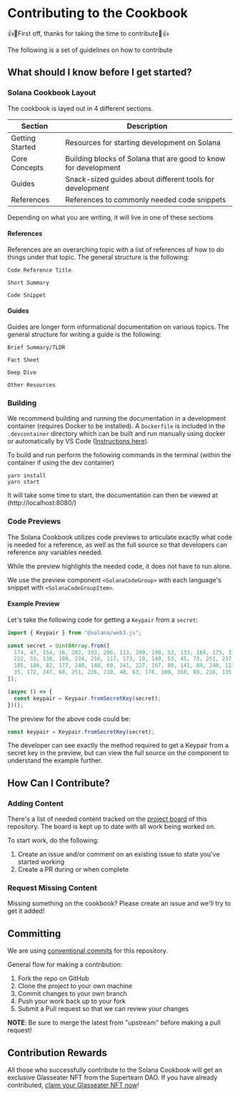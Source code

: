 # Contributing to the Cookbook

👍🎉First off, thanks for taking the time to contribute🎉👍

The following is a set of guidelines on how to contribute

## What should I know before I get started?

### Solana Cookbook Layout

The cookbook is layed out in 4 different sections.

| Section         | Description                                                     |
| --------------- | --------------------------------------------------------------- |
| Getting Started | Resources for starting development on Solana                    |
| Core Concepts   | Building blocks of Solana that are good to know for development |
| Guides          | Snack-sized guides about different tools for development        |
| References      | References to commonly needed code snippets                     |

Depending on what you are writing, it will live in one of these sections

#### References

References are an overarching topic with a list of references of how to do
things under that topic. The general structure is the following:

```
Code Reference Title

Short Summary

Code Snippet
```

#### Guides

Guides are longer form informational documentation on various topics.
The general structure for writing a guide is the following:

```
Brief Summary/TLDR

Fact Sheet

Deep Dive

Other Resources
```

### Building

We recommend building and running the documentation in a development container
(requires Docker to be installed).
A `Dockerfile` is included in the `.devcontainer` directory which can be built
and run manually using docker or automatically by VS Code
([Instructions here](https://code.visualstudio.com/docs/remote/containers)).

To build and run perform the following commands in the terminal
(within the container if using the dev container)

```
yarn install
yarn start
```

It will take some time to start, the documentation can then be viewed
at (http://localhost:8080/)

### Code Previews

The Solana Cookbook utilizes code previews to articulate exactly what code is needed
for a reference, as well as the full source so that developers can reference any variables
needed.

While the preview highlights the needed code, it does not have to run alone.

We use the preview component `<SolanaCodeGroup>` with each language's snippet with
`<SolanaCodeGroupItem>`.

#### Example Preview

Let's take the following code for getting a `Keypair` from a `secret`:

```javascript
import { Keypair } from "@solana/web3.js";

const secret = Uint8Array.from([
  174, 47, 154, 16, 202, 193, 206, 113, 199, 190, 53, 133, 169, 175, 31, 56,
  222, 53, 138, 189, 224, 216, 117, 173, 10, 149, 53, 45, 73, 251, 237, 246, 15,
  185, 186, 82, 177, 240, 148, 69, 241, 227, 167, 80, 141, 89, 240, 121, 121,
  35, 172, 247, 68, 251, 226, 218, 48, 63, 176, 109, 168, 89, 238, 135,
]);

(async () => {
  const keypair = Keypair.fromSecretKey(secret);
})();
```

The preview for the above code could be:

```javascript
const keypair = Keypair.fromSecretKey(secret);
```

The developer can see exactly the method required to get a Keypair from a secret key
in the preview, but can view the full source on the component to understand the example
further.

## How Can I Contribute?

### Adding Content

There's a list of needed content tracked on the [project board](https://github.com/solana-developers/solana-cookbook/projects/1) of this repository.
The board is kept up to date with all work being worked on.

To start work, do the following:

1. Create an issue and/or comment on an existing issue to state you've started working
2. Create a PR during or when complete

### Request Missing Content

Missing something on the cookbook? Please create an issue and we'll try to get it added!

## Committing

We are using [conventional commits](https://www.conventionalcommits.org/en/v1.0.0/)
for this repository.

General flow for making a contribution:

1. Fork the repo on GitHub
2. Clone the project to your own machine
3. Commit changes to your own branch
4. Push your work back up to your fork
5. Submit a Pull request so that we can review your changes

**NOTE**: Be sure to merge the latest from "upstream" before making a
pull request!

## Contribution Rewards

All those who successfully contribute to the Solana Cookbook will get an exclusive
Glasseater NFT from the Superteam DAO. If you have already contributed, [claim your Glasseater NFT now](https://alpha.layer3.xyz/task/contribute-to-the-solana-cookbook)!
